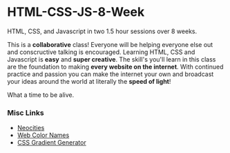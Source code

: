 # HTML-CSS-JS-8-Week
HTML, CSS, and Javascript in two 1.5 hour sessions over 8 weeks.

This is a __collaborative__ class! Everyone will be helping everyone else out and conscructive talking is encouraged. Learning HTML, CSS and Javascript is __easy__ and __super creative__. The skill's you'll learn in this class are the foundation to making __every website on the internet__. With continued practice and passion you can make the internet your own and broadcast your ideas around the world at literally the __speed of light__!

What a time to be alive.


### Misc Links
 - [Neocities](http://neocities.org)
 - [Web Color Names](http://html-color-codes.info/color-names/)
 - [CSS Gradient Generator](http://www.colorzilla.com/gradient-editor/)

